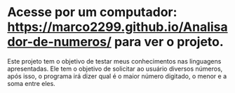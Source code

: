 # Acesse por um computador: https://marco2299.github.io/Analisador-de-numeros/ para ver o projeto.
Este projeto tem o objetivo de testar meus conhecimentos nas linguagens apresentadas. Ele tem o objetivo de solicitar ao usuário diversos números, após isso, o programa irá dizer qual é o maior número digitado, o menor e a soma entre eles.
